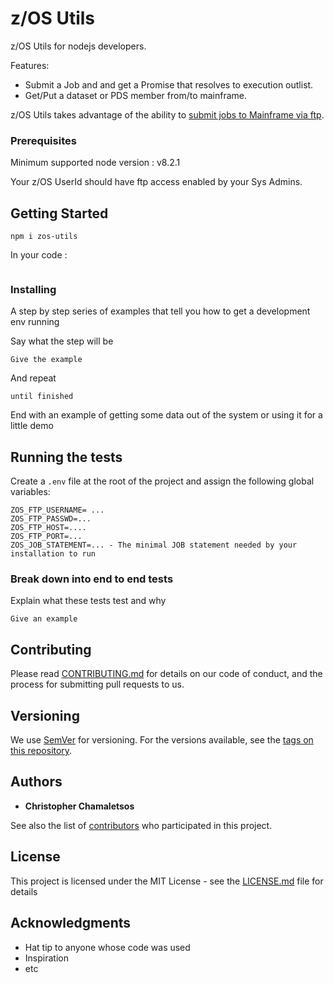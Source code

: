 

# z/OS Utils

z/OS Utils for nodejs developers.

Features:

* Submit a Job and and get a Promise that resolves to execution outlist.
* Get/Put a dataset or PDS member from/to mainframe.

z/OS Utils takes advantage of the ability to [submit jobs to Mainframe via ftp](https://www.ibm.com/support/knowledgecenter/en/SSLTBW_2.1.0/com.ibm.zos.v2r1.halu001/intfjes.htm).

### Prerequisites

Minimum supported node version : v8.2.1

Your z/OS UserId should have ftp access enabled by your Sys Admins.

## Getting Started

```
npm i zos-utils
```

In your code :
```

```

### Installing

A step by step series of examples that tell you how to get a development env running

Say what the step will be

```
Give the example
```

And repeat

```
until finished
```

End with an example of getting some data out of the system or using it for a little demo

## Running the tests
Create a ```.env``` file at the root of the project and assign the following global variables:

```
ZOS_FTP_USERNAME= ...
ZOS_FTP_PASSWD=...
ZOS_FTP_HOST=....
ZOS_FTP_PORT=...
ZOS_JOB_STATEMENT=... - The minimal JOB statement needed by your installation to run
```

### Break down into end to end tests

Explain what these tests test and why

```
Give an example
```

## Contributing

Please read [CONTRIBUTING.md](https://gist.github.com/PurpleBooth/b24679402957c63ec426) for details on our code of conduct, and the process for submitting pull requests to us.

## Versioning

We use [SemVer](http://semver.org/) for versioning. For the versions available, see the [tags on this repository](https://github.com/your/project/tags). 

## Authors

* **Christopher Chamaletsos** 

See also the list of [contributors](https://github.com/your/project/contributors) who participated in this project.

## License

This project is licensed under the MIT License - see the [LICENSE.md](LICENSE.md) file for details

## Acknowledgments

* Hat tip to anyone whose code was used
* Inspiration
* etc